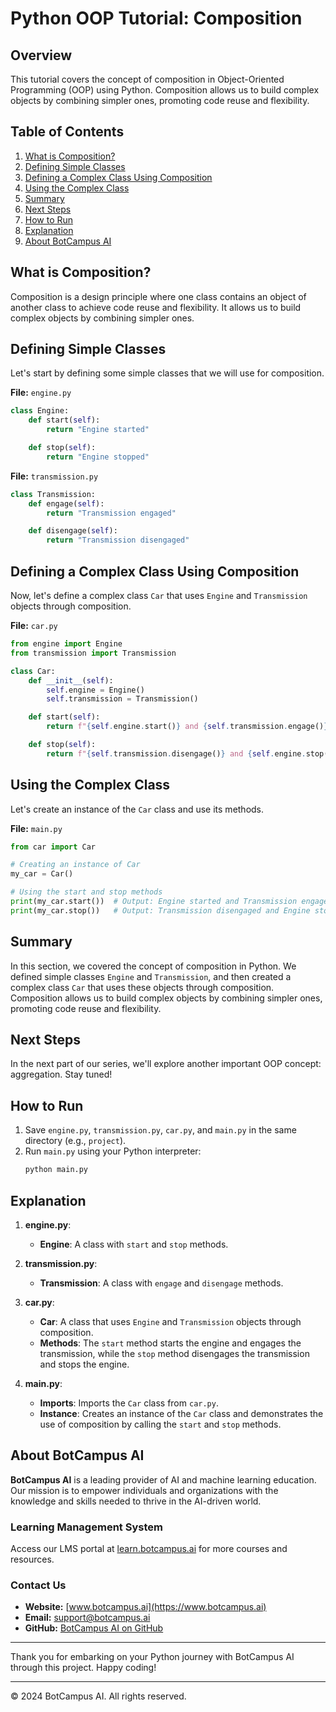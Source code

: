 # Python OOP Tutorial: Composition

## Overview
This tutorial covers the concept of composition in Object-Oriented Programming (OOP) using Python. Composition allows us to build complex objects by combining simpler ones, promoting code reuse and flexibility.

## Table of Contents
1. [What is Composition?](#what-is-composition)
2. [Defining Simple Classes](#defining-simple-classes)
3. [Defining a Complex Class Using Composition](#defining-a-complex-class-using-composition)
4. [Using the Complex Class](#using-the-complex-class)
5. [Summary](#summary)
6. [Next Steps](#next-steps)
7. [How to Run](#how-to-run)
8. [Explanation](#explanation)
9. [About BotCampus AI](#about-botcampus-ai)

## What is Composition?
Composition is a design principle where one class contains an object of another class to achieve code reuse and flexibility. It allows us to build complex objects by combining simpler ones.

## Defining Simple Classes
Let's start by defining some simple classes that we will use for composition.

**File:** `engine.py`
```python
class Engine:
    def start(self):
        return "Engine started"

    def stop(self):
        return "Engine stopped"
```

**File:** `transmission.py`
```python
class Transmission:
    def engage(self):
        return "Transmission engaged"

    def disengage(self):
        return "Transmission disengaged"
```

## Defining a Complex Class Using Composition
Now, let's define a complex class `Car` that uses `Engine` and `Transmission` objects through composition.

**File:** `car.py`
```python
from engine import Engine
from transmission import Transmission

class Car:
    def __init__(self):
        self.engine = Engine()
        self.transmission = Transmission()

    def start(self):
        return f"{self.engine.start()} and {self.transmission.engage()}"

    def stop(self):
        return f"{self.transmission.disengage()} and {self.engine.stop()}"
```

## Using the Complex Class
Let's create an instance of the `Car` class and use its methods.

**File:** `main.py`
```python
from car import Car

# Creating an instance of Car
my_car = Car()

# Using the start and stop methods
print(my_car.start())  # Output: Engine started and Transmission engaged
print(my_car.stop())   # Output: Transmission disengaged and Engine stopped
```

## Summary
In this section, we covered the concept of composition in Python. We defined simple classes `Engine` and `Transmission`, and then created a complex class `Car` that uses these objects through composition. Composition allows us to build complex objects by combining simpler ones, promoting code reuse and flexibility.

## Next Steps
In the next part of our series, we'll explore another important OOP concept: aggregation. Stay tuned!

## How to Run
1. Save `engine.py`, `transmission.py`, `car.py`, and `main.py` in the same directory (e.g., `project`).
2. Run `main.py` using your Python interpreter:
   ```sh
   python main.py
   ```

## Explanation
1. **engine.py**:
   - **Engine**: A class with `start` and `stop` methods.

2. **transmission.py**:
   - **Transmission**: A class with `engage` and `disengage` methods.

3. **car.py**:
   - **Car**: A class that uses `Engine` and `Transmission` objects through composition.
   - **Methods**: The `start` method starts the engine and engages the transmission, while the `stop` method disengages the transmission and stops the engine.

4. **main.py**:
   - **Imports**: Imports the `Car` class from `car.py`.
   - **Instance**: Creates an instance of the `Car` class and demonstrates the use of composition by calling the `start` and `stop` methods.

## About BotCampus AI

**BotCampus AI** is a leading provider of AI and machine learning education. Our mission is to empower individuals and organizations with the knowledge and skills needed to thrive in the AI-driven world.

### Learning Management System

Access our LMS portal at [learn.botcampus.ai](https://learn.botcampus.ai) for more courses and resources.

### Contact Us

- **Website:** [www.botcampus.ai](https://www.botcampus.ai)
- **Email:** support@botcampus.ai
- **GitHub:** [BotCampus AI on GitHub](https://github.com/Bot-Campus-AI/Python-Fundamentals)

---

Thank you for embarking on your Python journey with BotCampus AI through this project. Happy coding!

---

© 2024 BotCampus AI. All rights reserved.